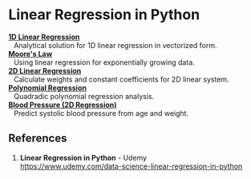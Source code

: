 # Linear Regression in Python

**[1D Linear Regression](https://github.com/nkuhta/Linear-Regression-Python/blob/master/linear_1D.py)**  
&ensp; Analytical solution for 1D linear regression in vectorized form.  
**[Moore's Law](https://github.com/nkuhta/Linear-Regression-Python/blob/master/moore.py)**  
&ensp; Using linear regression for exponentially growing data.  
**[2D Linear Regression](https://github.com/nkuhta/Linear-Regression-Python/blob/master/linear_2D.py)**  
&ensp; Calculate weights and constant coefficients for 2D linear system.  
**[Polynomial Regression](https://github.com/nkuhta/Linear-Regression-Python/blob/master/polynomial_regression.py)**  
&ensp; Quadradic polynomial regression analysis.  
**[Blood Pressure (2D Regression)](https://github.com/nkuhta/Linear-Regression-Python/blob/master/systolic.py)**  
&ensp; Predict systolic blood pressure from age and weight. 

##  References
1.  **Linear Regression in Python** - Udemy   
	https://www.udemy.com/data-science-linear-regression-in-python
